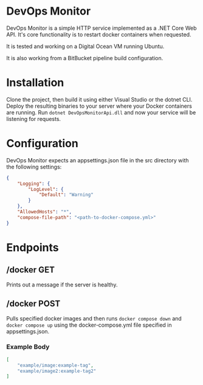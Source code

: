 DevOps Monitor
=====

DevOps Monitor is a simple HTTP service implemented as a .NET Core Web API. It's core functionality is to restart docker containers when requested.

It is tested and working on a Digital Ocean VM running Ubuntu.

It is also working from a BitBucket pipeline build configuration.

# Installation

Clone the project, then build it using either Visual Studio or the dotnet CLI. Deploy the resulting binaries to your server where your Docker containers are running. Run `dotnet DevOpsMonitorApi.dll` and now your service will be listening for requests.

# Configuration

DevOps Monitor expects an appsettings.json file in the src directory with the following settings:

```json
{                                                          
    "Logging": {                                           
        "LogLevel": {                                      
            "Default": "Warning"                           
        }                                                  
    },                                                     
    "AllowedHosts": "*",                                   
    "compose-file-path": "<path-to-docker-compose.yml>"
}                                                          
```

# Endpoints

## /docker GET

Prints out a message if the server is healthy.

## /docker POST

Pulls specified docker images and then runs `docker compose down` and `docker compose up` using the docker-compose.yml file specified in appsettings.json.

### Example Body

```json
[
	"example/image:example-tag",
	"example/image2:example-tag2"
]
```